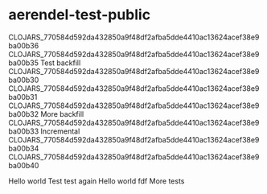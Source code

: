 # aerendel-test-public
CLOJARS_770584d592da432850a9f48df2afba5dde4410ac13624acef38e9ba00b36
CLOJARS_770584d592da432850a9f48df2afba5dde4410ac13624acef38e9ba00b35
Test backfill
CLOJARS_770584d592da432850a9f48df2afba5dde4410ac13624acef38e9ba00b30
CLOJARS_770584d592da432850a9f48df2afba5dde4410ac13624acef38e9ba00b31
CLOJARS_770584d592da432850a9f48df2afba5dde4410ac13624acef38e9ba00b32
More backfill
CLOJARS_770584d592da432850a9f48df2afba5dde4410ac13624acef38e9ba00b33
Incremental
CLOJARS_770584d592da432850a9f48df2afba5dde4410ac13624acef38e9ba00b34
CLOJARS_770584d592da432850a9f48df2afba5dde4410ac13624acef38e9ba00b40

Hello world
Test test again Hello world fdf
More tests
